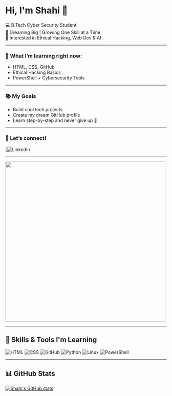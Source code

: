 # Hi, I'm Shahi 👋

💻 B.Tech Cyber Security Student  
🌟 Dreaming Big | Growing One Skill at a Time  
🧠 Interested in Ethical Hacking, Web Dev & AI  

---

### 🌈 What I’m learning right now:
- HTML, CSS, GitHub
- Ethical Hacking Basics
- PowerShell + Cybersecurity Tools

---

### 📚 My Goals
- Build cool tech projects  
- Create my dream GitHub profile  
- Learn step-by-step and never give up 💪

---

### 📩 Let’s connect!
[![LinkedIn](www.linkedin.com/in/shalini-dhiman-5b9529282)

---

<img src="https://media.giphy.com/media/v1.Y2lkPTc5MGI3NjExNDBkZjE4M3l2eHgwNnN4azFxaXd0eW0xOHZ6ZHIzM3Ruc2FkMG9haiZlcD12MV9naWZzX3NlYXJjaCZjdD1n/N256GFy1u6M6Y/giphy.gif" width="500" />

---

## 🔧 Skills & Tools I'm Learning
![HTML](https://img.shields.io/badge/-HTML-E34F26?style=flat&logo=html5&logoColor=white)
![CSS](https://img.shields.io/badge/-CSS-1572B6?style=flat&logo=css3)
![GitHub](https://img.shields.io/badge/-GitHub-181717?style=flat&logo=github)
![Python](https://img.shields.io/badge/-Python-3776AB?style=flat&logo=python)
![Linux](https://img.shields.io/badge/-Linux-FCC624?style=flat&logo=linux&logoColor=black)
![PowerShell](https://img.shields.io/badge/-PowerShell-5391FE?style=flat&logo=powershell&logoColor=white)

---

## 📊 GitHub Stats
[![Shahi's GitHub stats](https://github-readme-stats.vercel.app/api?username=shahi0121&show_icons=true&theme=radical)](https://github.com/shahi0121)

